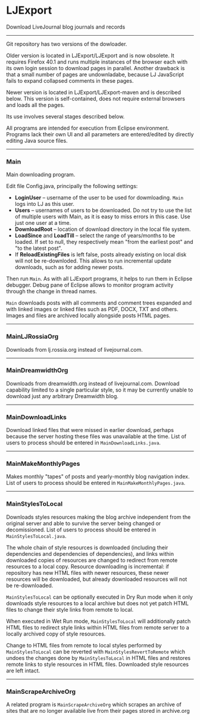 # LJExport

Download LiveJournal blog journals and records

---

Git repository has two versions of the dowloader.

Older version is located in LJExport/LJExport and is now obsolete. It requires Firefox 40.1 and runs multiple instances of the browser each with its own login session to download pages in parallel. Another drawback is that a small number of pages are undownladabe, because LJ JavaScript fails to expand collapsed comments in these pages.

Newer version is located in LJExport/LJExport-maven and is described below. This version is self-contained, does not require external browsers and loads all the pages.

Its use involves several stages described below.

All programs are intended for execution from Eclipse environment. Programs lack their own UI and all parameters are entered/edited by directly editing Java source files.

----

### Main

Main downloading program.

Edit file Config.java, principally the following settings:

- **LoginUser** – username of the user to be used for dowmloading. `Main` logs into LJ as this user.
- **Users** – usernames of users to be downloaded. Do not try to use the list of multiple users with Main, as it is easy to miss errors in this case. Use just one user at a time.
- **DownloadRoot** – location of download directory in the local file system.
- **LoadSince** and **LoadTill** – select the range of years/months to be loaded. If set to null, they respectively mean "from the earliest post" and "to the latest post".
- If **ReloadExistingFiles** is left false, posts already existing on local disk will not be re-downloded. This allows to run incremental update downloads, such as for adding newer posts.

Then run `Main`. As with all LJExport programs, it helps to run them in Eclipse debugger. Debug pane of Eclipse allows to monitor program activity through the change in thread names.

`Main` downloads posts with all comments and comment trees expanded and with linked images or linked files such as PDF, DOCX, TXT and others. Images and files are archived locally alongside posts HTML pages.

----

### MainLJRossiaOrg

Downloads from lj.rossia.org instead of livejournal.com.

----

### MainDreamwidthOrg

Downloads from dreamwidth.org instead of livejournal.com.
Download capability limited to a single particular style, so it may be currently unable to download just any arbitrary Dreamwidth blog.

----

### MainDownloadLinks

Download linked files that were missed in earlier download, perhaps because the server hosting these files was unavailable at the time. List of users to process should be entered in `MainDownloadLinks.java`.

----

### MainMakeMonthlyPages

Makes monthly "tapes" of posts and yearly-monthly blog navigation index. List of users to process should be entered in `MainMakeMonthlyPages.java`.

----

### MainStylesToLocal

Downloads styles resources making the blog archive independent from the original server and able to survive the server being changed or decomissioned. List of users to process should be entered in `MainStylesToLocal.java`.

The whole chain of style resources is downloaded (including their dependencies and dependencies of dependencies), and links within downloaded copies of resources are changed to redirect from remote resources to a local copy. Resource downloading is incremental: if repository has new HTML files with newer resources, these newer resources will be downloaded, but already downloaded resources will not be re-downloaded.

`MainStylesToLocal` can be optionally executed in Dry Run mode when it only downloads style resources to a local archive but does not yet patch HTML files to change their style links from remote to local. 

When executed in Wet Run mode, `MainStylesToLocal` will additionally patch HTML files to redirect style links within HTML files from remote server to a locally archived copy of style resources.

Change to HTML files from remote to local styles performed by `MainStylesToLocal` can be reverted with `MainStylesRevertToRemote` which undoes the changes done by `MainStylesToLocal` in HTML files and restores remote links to style resources in HTML files. Downloaded style resources are left intact.

----

### MainScrapeArchiveOrg

A related program is `MainScrapeArchiveOrg` which scrapes an archive of sites that are no longer available live from their pages stored in archive.org